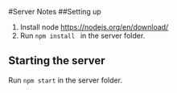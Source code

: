 #Server Notes
##Setting up
1. Install node https://nodejs.org/en/download/
2. Run
```npm install ``` in the server folder.
## Starting the server
Run ```npm start``` in the server folder.

